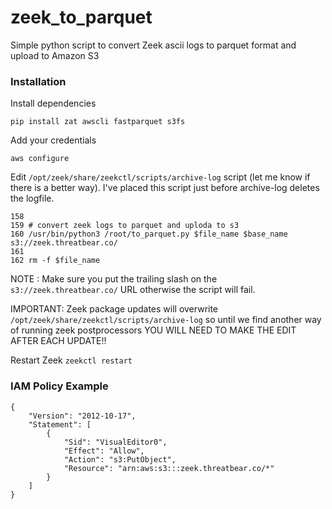 # zeek_to_parquet
Simple python script to convert Zeek ascii logs to parquet format and upload to Amazon S3

### Installation

Install dependencies

`pip install zat awscli fastparquet s3fs`

Add your credentials

`aws configure`

Edit `/opt/zeek/share/zeekctl/scripts/archive-log` script (let me know if there is a better way). I've placed this script just before archive-log deletes
the logfile.

```
158
159 # convert zeek logs to parquet and uploda to s3
160 /usr/bin/python3 /root/to_parquet.py $file_name $base_name s3://zeek.threatbear.co/
161
162 rm -f $file_name
```

NOTE : Make sure you put the trailing slash on the `s3://zeek.threatbear.co/` URL otherwise the script will fail.

IMPORTANT: Zeek package updates will overwrite `/opt/zeek/share/zeekctl/scripts/archive-log` so until we find another way of running zeek postprocessors YOU WILL NEED TO MAKE THE EDIT AFTER EACH UPDATE!!

Restart Zeek
`zeekctl restart`

### IAM Policy Example

```
{
    "Version": "2012-10-17",
    "Statement": [
        {
            "Sid": "VisualEditor0",
            "Effect": "Allow",
            "Action": "s3:PutObject",
            "Resource": "arn:aws:s3:::zeek.threatbear.co/*"
        }
    ]
}
```


